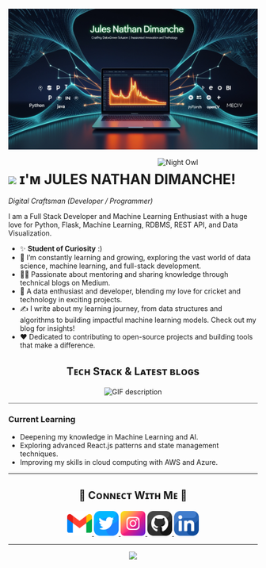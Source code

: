<!--Banner-->
![JulesDimanche Banner Image](./Banner.jpg)

<!--Night Owl image-->
<div>
  <img align="right" width="40%" src="https://owlbertsio-resized.s3.amazonaws.com/Popper.psd.full.png" alt="Night Owl">
</div>

<!--Header Name-->
# <img src="https://emojis.slackmojis.com/emojis/images/1531849430/4246/blob-sunglasses.gif?1531849430" width="30"/> ɪ'ᴍ JULES NATHAN DIMANCHE! 
*Digital Craftsman (Developer / Programmer)*

<!--Start Intro-->
<p align="left">
I am a Full Stack Developer and Machine Learning Enthusiast with a huge love for Python, Flask, Machine Learning, RDBMS, REST API, and Data Visualization.
</p>

- ✨ **Student of Curiosity** :)  
- 🌱 I’m constantly learning and growing, exploring the vast world of data science, machine learning, and full-stack development.  
- 💁‍♂️ Passionate about mentoring and sharing knowledge through technical blogs on Medium.  
- 🏏 A data enthusiast and developer, blending my love for cricket and technology in exciting projects.  
- ✍ I write about my learning journey, from data structures and algorithms to building impactful machine learning models. Check out my blog for insights!  
- ❤ Dedicated to contributing to open-source projects and building tools that make a difference.  

<!--Profile Count Badge-->
<!--<p align="left">
  <img src="https://komarev.com/ghpvc/?username=JulesDimanche&label=Profile%20views&color=770677&style=for-the-badge&logo=star" alt="JulesDimanche" />
</p>

---

<!--Languages and Tools Section-->
<h2 align="center">Tᴇᴄʜ Sᴛᴀᴄᴋ & Lᴀᴛᴇsᴛ ʙʟᴏɢs</h2> 
<div align="center">
<picture>
  <source media="(prefers-color-scheme: dark)" srcset="./Skills_Animation_Dark.gif">
  <source media="(prefers-color-scheme: light)" srcset="./Skills_Animation_White.gif">
  <img align="center" alt="GIF description" src="./Skills_Animation_White.gif">
</picture>
</div>
<hr style="background-color: gray; border: none; height: 0.5px;">

<!--Current Learning-->

<h3 align="left">Current Learning</h3>
<ul>
  <li>Deepening my knowledge in Machine Learning and AI.</li>
  <li>Exploring advanced React.js patterns and state management techniques.</li>
  <li>Improving my skills in cloud computing with AWS and Azure.</li>
</ul>

---

<!--Contact Section-->
<h2 align="center">🤝 Cᴏɴɴᴇᴄᴛ Wɪᴛʜ Mᴇ 🤝</h2>
<div align="center">
  <a href="mailto:kirannaragund197@gmail.com" target="_blank">
    <img src="./gmail.png" width="50" height="50" alt="Email">
  </a>
  <a href="https://x.com/kiran__a__n" target="_blank">
    <img src="./twitter.png" width="50" height="50" alt="Twitter">
  </a>
  <a href="https://www.instagram.com/kiran_a_n" target="_blank">
    <img src="./instagram.png" width="50" height="50" alt="Instagram">
  </a>
  <a href="https://www.github.com/JulesDimanche" target="_blank">
    <img src="./github.png" width="50" height="50" alt="GitHub">
  </a>
  <a href="https://www.linkedin.com/in/kiran-a-n/" target="_blank">
    <img src="./linkedin.png" width="50" height="50" alt="LinkedIn">
  </a>
</div>

---

<!--Footer-->
<p align="center">
  <img src="https://capsule-render.vercel.app/api?type=waving&color=gradient&height=65&section=footer"/>
</p>
